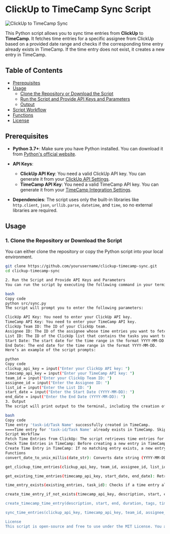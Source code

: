 # ClickUp to TimeCamp Sync Script

![ClickUp to TimeCamp Sync](assets/thumbnail.png)

This Python script allows you to sync time entries from **ClickUp** to **TimeCamp**. It fetches time entries for a specific assignee from ClickUp based on a provided date range and checks if the corresponding time entry already exists in TimeCamp. If the time entry does not exist, it creates a new entry in TimeCamp.

## Table of Contents

- [Prerequisites](#prerequisites)
- [Usage](#usage)
  - [Clone the Repository or Download the Script](#1-clone-the-repository-or-download-the-script)
  - [Run the Script and Provide API Keys and Parameters](#2-run-the-script-and-provide-api-keys-and-parameters)
  - [Output](#3-output)
- [Script Workflow](#script-workflow)
- [Functions](#functions)
- [License](#license)

## Prerequisites

- **Python 3.7+**: Make sure you have Python installed. You can download it from [Python's official website](https://www.python.org/downloads/).
  
- **API Keys**:
  - **ClickUp API Key**: You need a valid ClickUp API key. You can generate it from your [ClickUp API Settings](https://app.clickup.com/settings/apps).
  - **TimeCamp API Key**: You need a valid TimeCamp API key. You can generate it from your [TimeCamp Integration Settings](https://www.timecamp.com/third_party/api/).

- **Dependencies**: The script uses only the built-in libraries like `http.client`, `json`, `urllib.parse`, `datetime`, and `time`, so no external libraries are required.

## Usage

### 1. Clone the Repository or Download the Script
You can either clone the repository or copy the Python script into your local environment.

```bash
git clone https://github.com/yourusername/clickup-timecamp-sync.git
cd clickup-timecamp-sync

2. Run the Script and Provide API Keys and Parameters
You can run the script by executing the following command in your terminal:

bash
Copy code
python src/sync.py
The script will prompt you to enter the following parameters:

ClickUp API Key: You need to enter your ClickUp API key.
TimeCamp API Key: You need to enter your TimeCamp API key.
ClickUp Team ID: The ID of your ClickUp team.
Assignee ID: The ID of the assignee whose time entries you want to fetch from ClickUp.
List ID: The ID of the ClickUp list that contains the tasks you want to sync.
Start Date: The start date for the time range in the format YYYY-MM-DD.
End Date: The end date for the time range in the format YYYY-MM-DD.
Here’s an example of the script prompts:

python
Copy code
clickup_api_key = input("Enter your ClickUp API key: ")
timecamp_api_key = input("Enter your TimeCamp API key: ")
team_id = input("Enter your ClickUp Team ID: ")
assignee_id = input("Enter the Assignee ID: ")
list_id = input("Enter the List ID: ")
start_date = input("Enter the Start Date (YYYY-MM-DD): ")
end_date = input("Enter the End Date (YYYY-MM-DD): ")
3. Output
The script will print output to the terminal, including the creation of new time entries or skipping existing ones:

bash
Copy code
Time entry 'task-id/Task Name' successfully created in TimeCamp.
====Time entry for 'task-id/Task Name' already exists in TimeCamp. Skipping creation.
Script Workflow
Fetch Time Entries from ClickUp: The script retrieves time entries for a specific assignee in a given list and date range from ClickUp.
Check Time Entries in TimeCamp: Before creating a new entry in TimeCamp, it checks if the entry already exists by comparing task details.
Create Time Entry in TimeCamp: If no matching entry exists, a new entry is created in TimeCamp.
Functions
convert_date_to_unix_millis(date_str): Converts date string (YYYY-MM-DD) to Unix timestamp in milliseconds.

get_clickup_time_entries(clickup_api_key, team_id, assignee_id, list_id, start_date, end_date): Fetches time entries from ClickUp based on the team, assignee, list, and date range.

get_existing_time_entries(timecamp_api_key, start_date, end_date): Retrieves existing time entries from TimeCamp for a specific date range.

time_entry_exists(existing_entries, task_id): Checks if a time entry already exists in TimeCamp based on the task ID.

create_time_entry_if_not_exists(timecamp_api_key, description, start, end, duration, tags, task_id): Creates a new time entry in TimeCamp if it doesn't already exist.

create_timecamp_time_entry(description, start, end, duration, tags, timecamp_api_key, task_id): Sends the POST request to TimeCamp to create a new time entry.

sync_time_entries(clickup_api_key, timecamp_api_key, team_id, assignee_id, list_id, start_date, end_date): Orchestrates the workflow to fetch entries from ClickUp and sync them with TimeCamp.

License
This script is open-source and free to use under the MIT License. You are welcome to modify it as per your requirements.